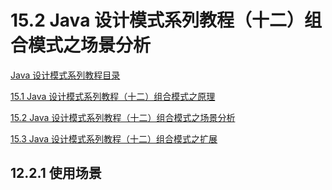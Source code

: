 # 15.2 Java 设计模式系列教程（十二）组合模式之场景分析

[Java 设计模式系列教程目录](https://github.com/binarylei/java/blob/master/%E8%AE%BE%E8%AE%A1%E6%A8%A1%E5%BC%8F/01.%20Java%20%E8%AE%BE%E8%AE%A1%E6%A8%A1%E5%BC%8F%E7%B3%BB%E5%88%97%E6%95%99%E7%A8%8B%EF%BC%88%E4%B8%80%EF%BC%89%E7%9B%AE%E5%BD%95.md)

[15.1 Java 设计模式系列教程（十二）组合模式之原理]()

[15.2 Java 设计模式系列教程（十二）组合模式之场景分析]()

[15.3 Java 设计模式系列教程（十二）组合模式之扩展]()

## 12.2.1 使用场景

